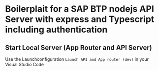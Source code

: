 # Boilerplait for a SAP BTP nodejs API Server with express and Typescript including authentication

## Start Local Server (App Router and API Server)
Use the Launchconfiguration `Launch API and App router (dev)` in your Visual Studio Code




